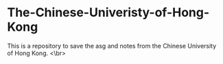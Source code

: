 # The-Chinese-Univeristy-of-Hong-Kong

This is a repository to save the asg and notes from the Chinese University of Hong Kong. <\br>

